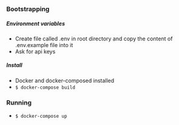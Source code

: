 ### Bootstrapping

##### Environment variables
- Create file called .env in root directory and copy the content of .env.example file into it
- Ask for api keys

##### Install
- Docker and docker-composed installed
- `$ docker-compose build`

### Running
- `$ docker-compose up`

